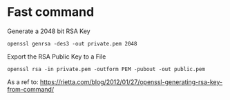 Fast command
===

Generate a 2048 bit RSA Key

```
openssl genrsa -des3 -out private.pem 2048
```

Export the RSA Public Key to a File

```
openssl rsa -in private.pem -outform PEM -pubout -out public.pem
```

As a ref to:
https://rietta.com/blog/2012/01/27/openssl-generating-rsa-key-from-command/
